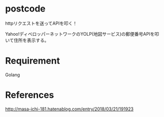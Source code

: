 # postcode
 
 httpリクエストを送ってAPIを叩く！
 
 Yahoo!ディベロッパーネットワークのYOLP(地図サービス)の郵便番号APIを叩いて住所を表示する。
 
# Requirement
 
Golang

# References
 
 http://masa-ichi-181.hatenablog.com/entry/2018/03/21/191923
